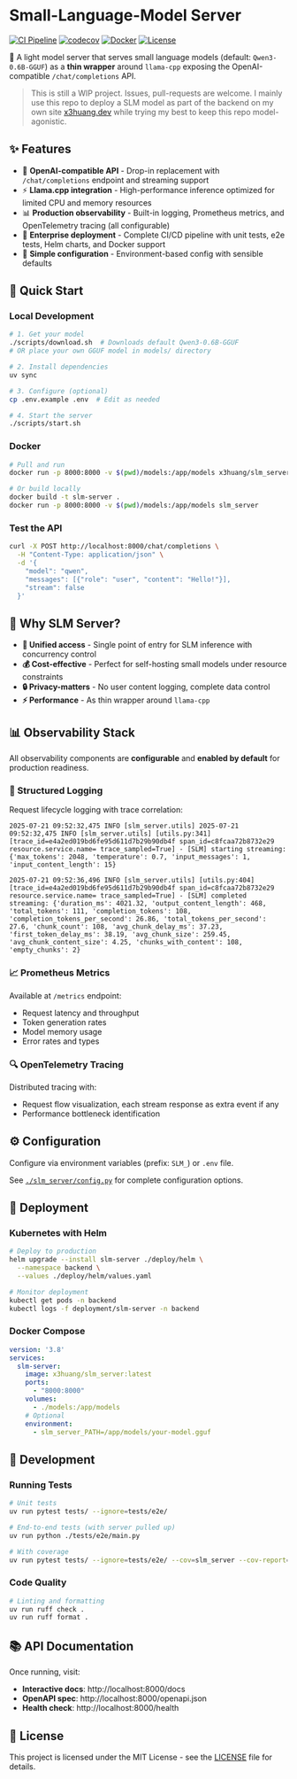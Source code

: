 # Small-Language-Model Server

[![CI Pipeline](https://github.com/XyLearningProgramming/slm_server/actions/workflows/ci.yml/badge.svg)](https://github.com/XyLearningProgramming/slm_server/actions/workflows/ci.yml)
[![codecov](https://codecov.io/gh/XyLearningProgramming/slm_server/branch/main/graph/badge.svg)](https://codecov.io/gh/XyLearningProgramming/slm_server)
[![Docker](https://img.shields.io/badge/docker-ready-blue.svg)](https://hub.docker.com/r/x3huang/slm_server)
[![License](https://img.shields.io/badge/license-MIT-green.svg)](LICENSE)

🚀 A light model server that serves small language models (default: `Qwen3-0.6B-GGUF`) as a **thin wrapper** around `llama-cpp` exposing the OpenAI-compatible `/chat/completions` API.

> This is still a WIP project. Issues, pull-requests are welcome. I mainly use this repo to deploy a SLM model as part of the backend on my own site [x3huang.dev](https://x3huang.dev/) while trying my best to keep this repo model-agonistic. 

## ✨ Features

- 🔌 **OpenAI-compatible API** - Drop-in replacement with `/chat/completions` endpoint and streaming support
- ⚡ **Llama.cpp integration** - High-performance inference optimized for limited CPU and memory resources
- 📊 **Production observability** - Built-in logging, Prometheus metrics, and OpenTelemetry tracing (all configurable)
- 🚀 **Enterprise deployment** - Complete CI/CD pipeline with unit tests, e2e tests, Helm charts, and Docker support
- 🔧 **Simple configuration** - Environment-based config with sensible defaults

## 🚀 Quick Start

### Local Development

```bash
# 1. Get your model
./scripts/download.sh  # Downloads default Qwen3-0.6B-GGUF
# OR place your own GGUF model in models/ directory

# 2. Install dependencies
uv sync

# 3. Configure (optional)
cp .env.example .env  # Edit as needed

# 4. Start the server
./scripts/start.sh
```

### Docker

```bash
# Pull and run
docker run -p 8000:8000 -v $(pwd)/models:/app/models x3huang/slm_server/general

# Or build locally
docker build -t slm-server .
docker run -p 8000:8000 -v $(pwd)/models:/app/models slm_server
```

### Test the API

```bash
curl -X POST http://localhost:8000/chat/completions \
  -H "Content-Type: application/json" \
  -d '{
    "model": "qwen",
    "messages": [{"role": "user", "content": "Hello!"}],
    "stream": false
  }'
```

## 🎯 Why SLM Server?

- **🎯 Unified access** - Single point of entry for SLM inference with concurrency control
- **💰 Cost-effective** - Perfect for self-hosting small models under resource constraints
- **🔒 Privacy-matters** - No user content logging, complete data control
- **⚡ Performance** - As thin wrapper around `llama-cpp`

## 📊 Observability Stack

All observability components are **configurable** and **enabled by default** for production readiness.

### 📝 Structured Logging
Request lifecycle logging with trace correlation:

```log
2025-07-21 09:52:32,475 INFO [slm_server.utils] 2025-07-21 09:52:32,475 INFO [slm_server.utils] [utils.py:341] [trace_id=e4a2ed019bd6fe95d611d7b29b90db4f span_id=c8fcaa72b8732e29 resource.service.name= trace_sampled=True] - [SLM] starting streaming: {'max_tokens': 2048, 'temperature': 0.7, 'input_messages': 1, 'input_content_length': 15}

2025-07-21 09:52:36,496 INFO [slm_server.utils] [utils.py:404] [trace_id=e4a2ed019bd6fe95d611d7b29b90db4f span_id=c8fcaa72b8732e29 resource.service.name= trace_sampled=True] - [SLM] completed streaming: {'duration_ms': 4021.32, 'output_content_length': 468, 'total_tokens': 111, 'completion_tokens': 108, 'completion_tokens_per_second': 26.86, 'total_tokens_per_second': 27.6, 'chunk_count': 108, 'avg_chunk_delay_ms': 37.23, 'first_token_delay_ms': 38.19, 'avg_chunk_size': 259.45, 'avg_chunk_content_size': 4.25, 'chunks_with_content': 108, 'empty_chunks': 2}
```

### 📈 Prometheus Metrics
Available at `/metrics` endpoint:
- Request latency and throughput
- Token generation rates
- Model memory usage
- Error rates and types

### 🔍 OpenTelemetry Tracing
Distributed tracing with:
- Request flow visualization, each stream response as extra event if any
- Performance bottleneck identification

## ⚙️ Configuration

Configure via environment variables (prefix: `SLM_`) or `.env` file.

See [`./slm_server/config.py`](./slm_server/config.py) for complete configuration options.

## 🚢 Deployment

### Kubernetes with Helm

```bash
# Deploy to production
helm upgrade --install slm-server ./deploy/helm \
  --namespace backend \
  --values ./deploy/helm/values.yaml

# Monitor deployment
kubectl get pods -n backend
kubectl logs -f deployment/slm-server -n backend
```

### Docker Compose

```yaml
version: '3.8'
services:
  slm-server:
    image: x3huang/slm_server:latest
    ports:
      - "8000:8000"
    volumes:
      - ./models:/app/models
    # Optional
    environment:
      - slm_server_PATH=/app/models/your-model.gguf
```

## 🧪 Development

### Running Tests

```bash
# Unit tests
uv run pytest tests/ --ignore=tests/e2e/

# End-to-end tests (with server pulled up)
uv run python ./tests/e2e/main.py

# With coverage
uv run pytest tests/ --ignore=tests/e2e/ --cov=slm_server --cov-report=html --cov-report=term-missing
```

### Code Quality

```bash
# Linting and formatting
uv run ruff check .
uv run ruff format .
```

## 📚 API Documentation

Once running, visit:
- **Interactive docs**: http://localhost:8000/docs
- **OpenAPI spec**: http://localhost:8000/openapi.json
- **Health check**: http://localhost:8000/health

## 📄 License

This project is licensed under the MIT License - see the [LICENSE](LICENSE) file for details.


